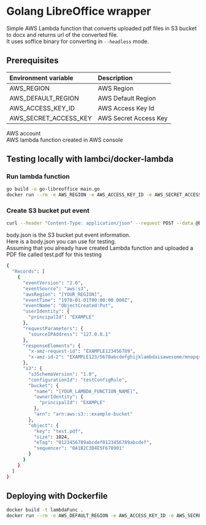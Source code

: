# Golang LibreOffice wrapper
Simple AWS Lambda function that converts uploaded pdf files in S3 bucket to docx and returns url of the converted file.  
It uses soffice binary for converting in `--headless` mode.  

## Prerequisites
| Environment variable  | Description                                |
|:----------------------|:-------------------------------------------|
| AWS_REGION            | AWS Region                                 |
| AWS_DEFAULT_REGION    | AWS Default Region                         |
| AWS_ACCESS_KEY_ID     | AWS Access Key Id                          |
| AWS_SECRET_ACCESS_KEY | AWS Secret Access Key                      |

AWS account  
AWS lambda function created in AWS console  

## Testing locally with lambci/docker-lambda
### Run lambda function
```sh
go build -o go-libreoffice main.go
docker run --rm -e AWS_REGION -e AWS_ACCESS_KEY_ID -e AWS_SECRET_ACCESS_KEY -e DOCKER_LAMBDA_STAY_OPEN=1 -p 9001:9001 -v "$PWD":/var/task:ro,delegated lambci/lambda:go1.x go-libreoffice
```
### Create S3 bucket put event
```sh
curl --header "Content-Type: application/json" --request POST --data @body.json http://localhost:9001/2015-03-31/functions/go-libreoffice/invocations
```
body.json is the S3 bucket put event information.  
Here is a body.json you can use for testing.  
Assuming that you already have created Lambda function and uploaded a PDF file called test.pdf for this testing  
```sh
{
  "Records": [
    {
      "eventVersion": "2.0",
      "eventSource": "aws:s3",
      "awsRegion": "[YOUR_REGION]",
      "eventTime": "1970-01-01T00:00:00.000Z",
      "eventName": "ObjectCreated:Put",
      "userIdentity": {
        "principalId": "EXAMPLE"
      },
      "requestParameters": {
        "sourceIPAddress": "127.0.0.1"
      },
      "responseElements": {
        "x-amz-request-id": "EXAMPLE123456789",
        "x-amz-id-2": "EXAMPLE123/5678abcdefghijklambdaisawesome/mnopqrstuvwxyzABCDEFGH"
      },
      "s3": {
        "s3SchemaVersion": "1.0",
        "configurationId": "testConfigRule",
        "bucket": {
          "name": "[YOUR_LAMBDA_FUNCTION_NAME]",
          "ownerIdentity": {
            "principalId": "EXAMPLE"
          },
          "arn": "arn:aws:s3:::example-bucket"
        },
        "object": {
          "key": "test.pdf",
          "size": 1024,
          "eTag": "0123456789abcdef0123456789abcdef",
          "sequencer": "0A1B2C3D4E5F678901"
        }
      }
    }
  ]
}
```

## Deploying with Dockerfile
```sh
docker build -t lambdaFunc .
docker run --rm -e AWS_DEFAULT_REGION -e AWS_ACCESS_KEY_ID -e AWS_SECRET_ACCESS_KEY lambdaFunc
```

